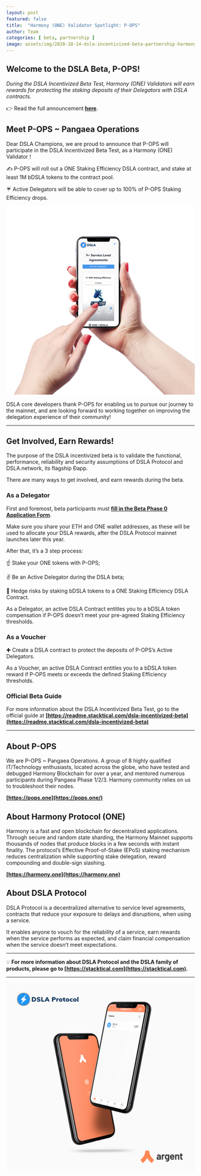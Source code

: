 ```yaml
---
layout: post
featured: false
title:  "Harmony (ONE) Validator Spotlight: P-OPS"
author: Team
categories: [ beta, partnership ]
image: assets/img/2020-10-14-dsla-incentivized-beta-partnership-harmony-validator-spotlight-p-ops.jpg
---
```


## Welcome to the DSLA Beta, P-OPS!

*During the DSLA Incentivized Beta Test, Harmony (ONE) Validators will earn rewards for protecting the staking deposits of their Delegators with DSLA contracts.*

👉 Read the full announcement **[here](https://blog.stacktical.com/reporting/2020/07/24/dsla-protocol-incentivized-beta-test.html)**.

## Meet P-OPS ~ Pangaea Operations

Dear DSLA Champions, we are proud to announce that P-OPS will participate in the DSLA Incentivized Beta Test, as a Harmony (ONE) Validator !

✍️ P-OPS will roll out a ONE Staking Efficiency DSLA contract, and stake at least 1M bDSLA tokens to the contract pool.

☔️ Active Delegators will be able to cover up to 100% of P-OPS Staking Efficiency drops.

![POPS DSLA Contract - Harmony (ONE) Validator](/assets/img/2020-10-14-dsla-incentivized-beta-partnership-harmony-validator-spotlight-p-ops-screenshot.jpg)

DSLA core developers thank P-OPS for enabling us to pursue our journey to the mainnet, and are looking forward to working together on improving the delegation experience of their community!

---
 
## Get Involved, Earn Rewards!

The purpose of the DSLA incentivized beta is to validate the functional, performance, reliability and security assumptions of DSLA Protocol and DSLA.network, its flagship Ðapp.

There are many ways to get involved, and earn rewards during the beta.

### As a Delegator

First and foremost, beta participants must **[fill in the Beta Phase 0 Application Form](http://bit.ly/dsla-beta)**. 

Make sure you share your ETH and ONE wallet addresses, as these will be used to allocate your DSLA rewards, after the DSLA Protocol mainnet launches later this year.

After that, it’s a 3 step process:

☝️ Stake your ONE tokens with P-OPS;

✌️ Be an Active Delegator during the DSLA beta;

🤟 Hedge risks by staking bDSLA tokens to a ONE Staking Efficiency DSLA Contract.


As a Delegator, an active DSLA Contract entitles you to a bDSLA token compensation if P-OPS doesn’t meet your pre-agreed Staking Efficiency thresholds.

### As a Voucher
✚ Create a DSLA contract to protect the deposits of P-OPS’s Active Delegators.

As a Voucher, an active DSLA Contract entitles you to a bDSLA token reward if P-OPS meets or exceeds the defined Staking Efficiency thresholds.

### Official Beta Guide
For more information about the DSLA Incentivized Beta Test, go to the official guide at **[https://readme.stacktical.com/dsla-incentivized-beta](https://readme.stacktical.com/dsla-incentivized-beta)**

---

## About P-OPS

We are P-OPS ~ Pangaea Operations. A group of 8 highly qualified IT/Technology enthusiasts, located across the globe, who have tested and debugged Harmony Blockchain for over a year, and mentored numerous participants during Pangaea Phase 1/2/3. Harmony community relies on us to troubleshoot their nodes.  

**[https://pops.one](https://pops.one/)**

## About Harmony Protocol (ONE)

Harmony is a fast and open blockchain for decentralized applications. Through secure and random state sharding, the Harmony Mainnet supports thousands of nodes that produce blocks in a few seconds with instant finality. The protocol’s Effective Proof-of-Stake (EPoS) staking mechanism reduces centralization while supporting stake delegation, reward compounding and double-sign slashing.  

**[https://harmony.one](https://harmony.one)**

## About DSLA Protocol

DSLA Protocol is a decentralized alternative to service level agreements, contracts that reduce your exposure to delays and disruptions, when using a service.

It enables anyone to vouch for the reliability of a service, earn rewards when the service performs as expected, and claim financial compensation when the service doesn’t meet expectations. 

---

💡 **For more information about DSLA Protocol and the DSLA family of products, please go to [https://stacktical.com](https://stacktical.com).**

---

[![DSLA Token: Now available on Argent](/assets/img/2020-08-26-dsla-token-available-on-Argent-keyless-wallet-screenshot.jpg)](https://1inch.exchange/#/ETH/DSLA)


